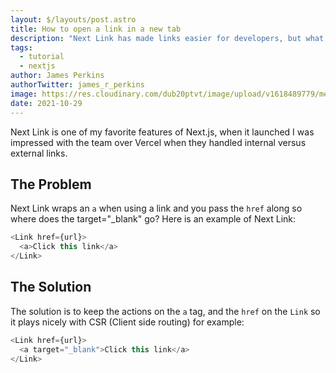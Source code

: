 ```yaml
---
layout: $/layouts/post.astro
title: How to open a link in a new tab
description: "Next Link has made links easier for developers, but what if you need to open a external link in a new tab?"
tags:
  - tutorial
  - nextjs
author: James Perkins
authorTwitter: james_r_perkins
image: https://res.cloudinary.com/dub20ptvt/image/upload/v1618489779/me_n7quph.jpg
date: 2021-10-29
---
```


Next Link is one of my favorite features of Next.js, when it launched I was impressed with the team over Vercel when they handled internal versus external links. 

## The Problem

Next Link wraps an `a` when using a link and you pass the `href` along so where does the target="_blank" go? Here is an example of Next Link:

```javascript
<Link href={url}>
  <a>Click this link</a>
</Link>
```

## The Solution

The solution is to keep the actions on the `a` tag, and the `href` on the `Link` so it plays nicely with CSR (Client side routing) for example:

```javascript
<Link href={url}>
  <a target="_blank">Click this link</a>
</Link>
```

